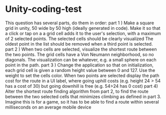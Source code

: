 # Unity-coding-test
This question has several parts, do them in order: 
part 1 ) Make a square grid in unity, 50 wide by 50 high (ideally generated in code). Make it so that a click or tap on a a grid cell adds it to the user's selection, with a maximum of 2 selected points. The selected cells should be clearly visualized The oldest point in the list should be removed when a third point is selected. 
part 2 ) When two cells are selected, visualize the shortest route between the two points. The grid cells have a Von Neumann neighborhood, so no diagonals. The visualization can be whatever, e.g. a small sphere on each point in the path.
part 3 ) Change the application so that on initialization, each grid cell is given a random height value between 0 and 127. Use the weight to set the cells color. When two points are selected display the path cost for the route in a UI label, where going uphill costs (e.g. height 24 ­> 54 has a cost of 30) but going downhill is free (e.g. 54­>24 has 0 cost)
part 4) Alter the shortest route finding algorithm from part 2, to find the route between the two selected cells that minimizes climbing as defined in part 3. Imagine this is for a game, so it has to be able to find a route within several milliseconds on an average mobile device
